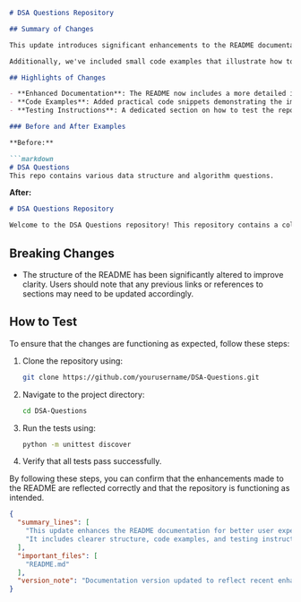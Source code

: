 ```markdown
# DSA Questions Repository

## Summary of Changes

This update introduces significant enhancements to the README documentation, making it more informative and user-friendly. The primary focus was to provide a clearer structure for users to navigate the repository, including summaries of key features, usage instructions, and a straightforward testing guide. These improvements aim to facilitate better onboarding for new contributors and users who wish to explore various data structures and algorithms.

Additionally, we've included small code examples that illustrate how to implement specific algorithms or data structures, allowing users to quickly grasp the practical applications of the concepts covered in this repository. The overall aesthetic and readability of the README have been improved, ensuring that users can easily find the information they need.

## Highlights of Changes

- **Enhanced Documentation**: The README now includes a more detailed introduction, outlining the purpose and scope of the repository.
- **Code Examples**: Added practical code snippets demonstrating the implementation of key algorithms and data structures.
- **Testing Instructions**: A dedicated section on how to test the repository, making it easier for contributors to validate their changes.

### Before and After Examples

**Before:**

```markdown
# DSA Questions
This repo contains various data structure and algorithm questions.
```

**After:**

```markdown
# DSA Questions Repository

Welcome to the DSA Questions repository! This repository contains a collection of data structure and algorithm questions designed to enhance your problem-solving skills. Each question is accompanied by explanations and code examples to help you understand the concepts better.
```

## Breaking Changes

- The structure of the README has been significantly altered to improve clarity. Users should note that any previous links or references to sections may need to be updated accordingly.

## How to Test

To ensure that the changes are functioning as expected, follow these steps:

1. Clone the repository using:
   ```bash
   git clone https://github.com/yourusername/DSA-Questions.git
   ```
2. Navigate to the project directory:
   ```bash
   cd DSA-Questions
   ```
3. Run the tests using:
   ```bash
   python -m unittest discover
   ```
4. Verify that all tests pass successfully.

By following these steps, you can confirm that the enhancements made to the README are reflected correctly and that the repository is functioning as intended.

```json
{
  "summary_lines": [
    "This update enhances the README documentation for better user experience.",
    "It includes clearer structure, code examples, and testing instructions."
  ],
  "important_files": [
    "README.md"
  ],
  "version_note": "Documentation version updated to reflect recent enhancements."
}
```
```